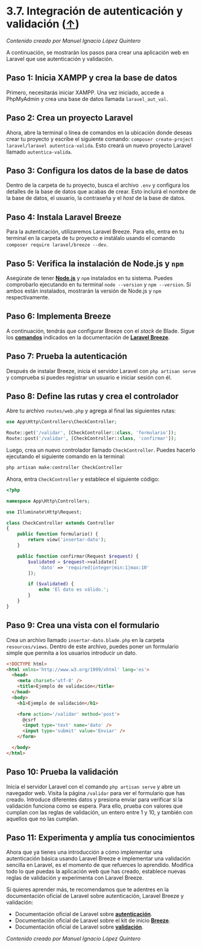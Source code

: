 # 3.7. Integración de autenticación y validación ([↑](README.md))

_Contenido creado por Manuel Ignacio López Quintero_

A continuación, se mostrarán los pasos para crear una aplicación web en Laravel que use autenticación y validación.

## Paso 1: Inicia XAMPP y crea la base de datos

Primero, necesitarás iniciar XAMPP. Una vez iniciado, accede a PhpMyAdmin y crea una base de datos llamada `laravel_aut_val`.

## Paso 2: Crea un proyecto Laravel

Ahora, abre la terminal o línea de comandos en la ubicación donde deseas crear tu proyecto y escribe el siguiente comando: `composer create-project laravel/laravel autentica-valida`. Esto creará un nuevo proyecto Laravel llamado `autentica-valida`.

## Paso 3: Configura los datos de la base de datos

Dentro de la carpeta de tu proyecto, busca el archivo `.env` y configura los detalles de la base de datos que acabas de crear. Esto incluirá el nombre de la base de datos, el usuario, la contraseña y el *host* de la base de datos.

## Paso 4: Instala Laravel Breeze

Para la autenticación, utilizaremos Laravel Breeze. Para ello, entra en tu terminal en la carpeta de tu proyecto e instálalo usando el comando `composer require laravel/breeze --dev`.

## Paso 5: Verifica la instalación de Node.js y `npm`

Asegúrate de tener **[Node.js](https://nodejs.org)** y `npm` instalados en tu sistema. Puedes comprobarlo ejecutando en tu terminal `node --version` y `npm --version`. Si ambos están instalados, mostrarán la versión de Node.js y `npm` respectivamente.

## Paso 6: Implementa Breeze

A continuación, tendrás que configurar Breeze con el *stack* de Blade. Sigue los [**comandos**](https://laravel.com/docs/starter-kits#breeze-and-blade) indicados en la documentación de **[Laravel Breeze](https://laravel.com/docs/starter-kits)**.

## Paso 7: Prueba la autenticación

Después de instalar Breeze, inicia el servidor Laravel con `php artisan serve` y comprueba si puedes registrar un usuario e iniciar sesión con él.

## Paso 8: Define las rutas y crea el controlador

Abre tu archivo `routes/web.php` y agrega al final las siguientes rutas:

```php
use App\Http\Controllers\CheckController;

Route::get('/validar', [CheckController::class, 'formulario']);
Route::post('/validar', [CheckController::class, 'confirmar']);
```

Luego, crea un nuevo controlador llamado `CheckController`. Puedes hacerlo ejecutando el siguiente comando en la terminal:

```php
php artisan make:controller CheckController
```

Ahora, entra `CheckController` y establece el siguiente código:

```php
<?php

namespace App\Http\Controllers;

use Illuminate\Http\Request;

class CheckController extends Controller
{
    public function formulario() {
        return view('insertar-dato');
    }

    public function confirmar(Request $request) {
        $validated = $request->validate([
            'dato' => 'required|integer|min:1|max:10'
        ]);

        if ($validated) {
            echo 'El dato es válido.';
        }
    }
}
```

## Paso 9: Crea una vista con el formulario

Crea un archivo llamado `insertar-dato.blade.php` en la carpeta `resources/views`. Dentro de este archivo, puedes poner un formulario simple que permita a los usuarios introducir un dato.

```html
<!DOCTYPE html>
<html xmlns='http://www.w3.org/1999/xhtml' lang='es'>
  <head>
    <meta charset='utf-8' />
    <title>Ejemplo de validación</title>
  </head>
  <body>
    <h1>Ejemplo de validación</h1>

    <form action='/validar' method='post'>
      @csrf
      <input type='text' name='dato' />
      <input type='submit' value='Enviar' />
    </form>

  </body>
</html>
```

## Paso 10: Prueba la validación

Inicia el servidor Laravel con el comando `php artisan serve` y abre un navegador web. Visita la página `/validar` para ver el formulario que has creado. Introduce diferentes datos y presiona enviar para verificar si la validación funciona como se espera. Para ello, prueba con valores que cumplan con las reglas de validación, un entero entre 1 y 10, y también con aquellos que no las cumplan.

## Paso 11: Experimenta y amplía tus conocimientos

Ahora que ya tienes una introducción a cómo implementar una autenticación básica usando Laravel Breeze e implementar una validación sencilla en Laravel, es el momento de que refuerces lo aprendido. Modifica todo lo que puedas la aplicación web que has creado, establece nuevas reglas de validación y experimenta con Laravel Breeze.

Si quieres aprender más, te recomendamos que te adentres en la documentación oficial de Laravel sobre autenticación, Laravel Breeze y validación:

- Documentación oficial de Laravel sobre **[autenticación](https://laravel.com/docs/authentication)**.
- Documentación oficial de Laravel sobre el kit de inicio **[Breeze](https://laravel.com/docs/starter-kits)**.
- Documentación oficial de Laravel sobre **[validación](https://laravel.com/docs/validation)**.

_Contenido creado por Manuel Ignacio López Quintero_
